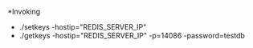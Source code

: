 *Invoking
- ./setkeys -hostip="REDIS_SERVER_IP"
- ./getkeys -hostip="REDIS_SERVER_IP" -p=14086 -password=testdb

